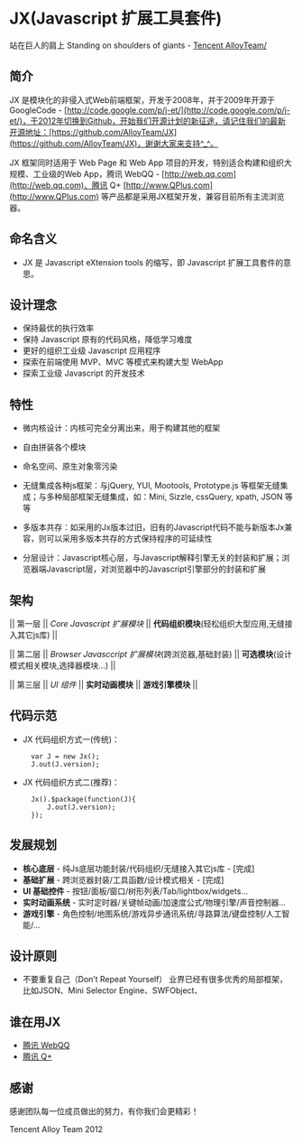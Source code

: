 JX(Javascript 扩展工具套件)
===================================================
站在巨人的肩上 Standing on shoulders of giants - [Tencent AlloyTeam/](http://www.AlloyTeam.com/)

## 简介

JX 是模块化的非侵入式Web前端框架，开发于2008年，并于2009年开源于GoogleCode - [http://code.google.com/p/j-et/](http://code.google.com/p/j-et/)，于2012年切换到Github，开始我们开源计划的新征途，请记住我们的最新开源地址：[https://github.com/AlloyTeam/JX](https://github.com/AlloyTeam/JX)，谢谢大家来支持^_^。


JX 框架同时适用于 Web Page 和 Web App 项目的开发，特别适合构建和组织大规模、工业级的Web App，腾讯 WebQQ - [http://web.qq.com](http://web.qq.com)、腾讯 Q+ [http://www.QPlus.com](http://www.QPlus.com) 等产品都是采用JX框架开发，兼容目前所有主流浏览器。

## 命名含义
 * JX 是 Javascript eXtension tools 的缩写，即 Javascript 扩展工具套件的意思。


## 设计理念
 * 保持最优的执行效率
 * 保持 Javascript 原有的代码风格，降低学习难度
 * 更好的组织工业级 Javascript 应用程序
 * 探索在前端使用 MVP、MVC 等模式来构建大型 WebApp
 * 探索工业级 Javascript 的开发技术



## 特性

- 微内核设计：内核可完全分离出来，用于构建其他的框架
  
- 自由拼装各个模块

- 命名空间、原生对象零污染

- 无缝集成各种js框架：与jQuery, YUI, Mootools, Prototype.js 等框架无缝集成；与多种局部框架无缝集成，如：Mini, Sizzle, cssQuery, xpath, JSON 等等
  
- 多版本共存：如采用的Jx版本过旧，旧有的Javascript代码不能与新版本Jx兼容，则可以采用多版本共存的方式保持程序的可延续性

- 分层设计：Javascript核心层，与Javascript解释引擎无关的封装和扩展；浏览器端Javascript层，对浏览器中的Javascript引擎部分的封装和扩展


## 架构

 || 第一层 || *Core Javascript 扩展模块* || **代码组织模块**(轻松组织大型应用,无缝接入其它js库) ||
 
 || 第二层 || *Browser Javasccript 扩展模块*(跨浏览器,基础封装) || **可选模块**(设计模式相关模块,选择器模块...) ||
 
 || 第三层 || *UI 组件* || **实时动画模块** || **游戏引擎模块** ||


## 代码示范
- JX 代码组织方式一(传统)：

		var J = new Jx();
		J.out(J.version);
	
- JX 代码组织方式二(推荐)：

		Jx().$package(function(J){
			J.out(J.version);
		});



## 发展规划
 - **核心底层** - 纯Js底层功能封装/代码组织/无缝接入其它js库 - [完成]
 - **基础扩展** - 跨浏览器封装/工具函数/设计模式相关 - [完成]
 - **UI 基础控件** - 按钮/面板/窗口/树形列表/Tab/lightbox/widgets...
 - **实时动画系统** - 实时定时器/关键帧动画/加速度公式/物理引擎/声音控制器...
 - **游戏引擎** - 角色控制/地图系统/游戏异步通讯系统/寻路算法/键盘控制/人工智能/...
 

## 设计原则
- 不要重复自己（Don’t Repeat Yourself）
业界已经有很多优秀的局部框架，比如JSON、Mini Selector Engine、SWFObject、

## 谁在用JX
- [腾讯 WebQQ](http://web.qq.com)
- [腾讯 Q+](http://www.qplus.com)


## 感谢

感谢团队每一位成员做出的努力，有你我们会更精彩！


Tencent Alloy Team 2012
